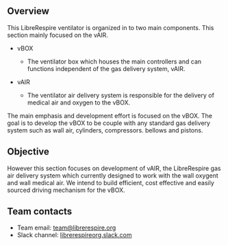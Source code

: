 ## Overview

This LibreRespire ventilator is organized in to two main components. This section
mainly focused on the vAIR.

- vBOX
  - The ventilator box which houses the main controllers and can functions
    independent of the gas delivery system, vAIR.

- vAIR
  - The ventilator air delivery system is responsible for the delivery of medical
    air and oxygen to the vBOX.

The main emphasis and development effort is focused on the vBOX. The goal is to
develop the vBOX to be couple with any standard gas delivery system such as wall
air, cylinders, compressors. bellows and pistons.

## Objective

However this section focuses on development of vAIR, the LibreRespire gas air delivery
system  which currently designed to work with the wall oxygent and wall medical air. We
intend to build efficient, cost effective and easily sourced driving mechanism for
the vBOX.



## Team contacts

- Team email: [team@librerespire.org](mailto:team@librerespire.org)
- Slack channel: [librerespireorg.slack.com](https://librerespireorg.slack.com)
